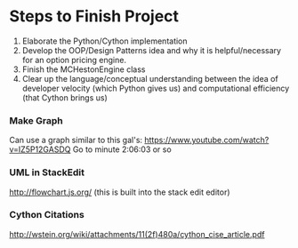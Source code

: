 # Steps to Finish Project

1. Elaborate the Python/Cython implementation
2. Develop the OOP/Design Patterns idea and why it is helpful/necessary for an option pricing engine.
3. Finish the MCHestonEngine class
4. Clear up the language/conceptual understanding between the idea of developer velocity (which Python gives us) and computational efficiency (that Cython brings us)


### Make Graph

Can use a graph similar to this gal's: https://www.youtube.com/watch?v=IZ5P12GASDQ 
Go to minute 2:06:03 or so

### UML in StackEdit

http://flowchart.js.org/ (this is built into the stack edit editor)


### Cython Citations

http://wstein.org/wiki/attachments/11(2f)480a/cython_cise_article.pdf
